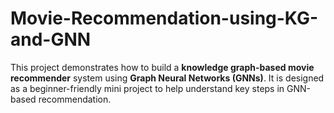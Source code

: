# Movie-Recommendation-using-KG-and-GNN
This project demonstrates how to build a **knowledge graph-based movie recommender** system using **Graph Neural Networks (GNNs)**. It is designed as a beginner-friendly mini project to help understand key steps in GNN-based recommendation.
